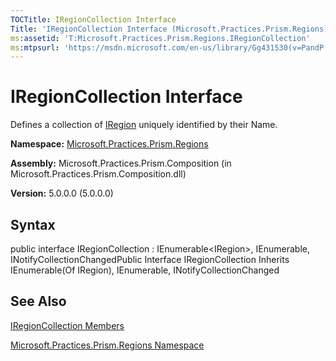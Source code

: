 ```yaml
---
TOCTitle: IRegionCollection Interface
Title: 'IRegionCollection Interface (Microsoft.Practices.Prism.Regions)'
ms:assetid: 'T:Microsoft.Practices.Prism.Regions.IRegionCollection'
ms:mtpsurl: 'https://msdn.microsoft.com/en-us/library/Gg431530(v=PandP.50)'
---
```



# IRegionCollection Interface

Defines a collection of [IRegion](https://msdn.microsoft.com/library/microsoft.practices.prism.regions.iregion) uniquely identified by their Name.

**Namespace:** [Microsoft.Practices.Prism.Regions](https://msdn.microsoft.com/library/microsoft.practices.prism.regions)
**Assembly:** Microsoft.Practices.Prism.Composition (in Microsoft.Practices.Prism.Composition.dll)

**Version:** 5.0.0.0 (5.0.0.0)

## Syntax

public interface IRegionCollection : IEnumerable&lt;IRegion&gt;, IEnumerable, INotifyCollectionChangedPublic Interface IRegionCollection Inherits IEnumerable(Of IRegion), IEnumerable, INotifyCollectionChanged

## See Also

[IRegionCollection Members](https://msdn.microsoft.com/allmembers.t:microsoft.practices.prism.regions.iregioncollection)

[Microsoft.Practices.Prism.Regions Namespace](https://msdn.microsoft.com/library/microsoft.practices.prism.regions)

